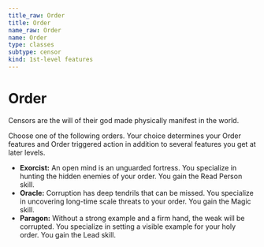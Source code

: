 ```yaml
---
title_raw: Order
title: Order
name_raw: Order
name: Order
type: classes
subtype: censor
kind: 1st-level features
---
```


# Order

Censors are the will of their god made physically manifest in the world.

Choose one of the following orders. Your choice determines your Order features and Order triggered action in addition to several features you get at later levels.

- **Exorcist:** An open mind is an unguarded fortress. You specialize in hunting the hidden enemies of your order. You gain the Read Person skill.
- **Oracle:** Corruption has deep tendrils that can be missed. You specialize in uncovering long-time scale threats to your order. You gain the Magic skill.
- **Paragon:** Without a strong example and a firm hand, the weak will be corrupted. You specialize in setting a visible example for your holy order. You gain the Lead skill.
